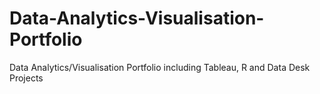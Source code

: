 # Data-Analytics-Visualisation-Portfolio
Data Analytics/Visualisation Portfolio including Tableau, R and Data Desk Projects
